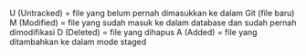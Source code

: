 U (Untracked) = file yang belum pernah dimasukkan ke dalam Git (file baru)
M (Modified) = file yang sudah masuk ke dalam database dan sudah pernah dimodifikasi
D (Deleted) = file yang dihapus
A (Added) = file yang ditambahkan ke dalam mode staged